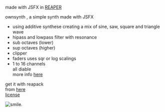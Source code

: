 
made with JSFX in [REAPER](https://reaper.fm/)  

ownsynth , a simple synth made with JSFX  
- using additive synthese creating a mix of sine, saw, square and triangle wave  
- hipass and lowpass filter with resonance   
- sub octaves (lower)    
- sup octaves (higher)  
- clipper  
- faders uses sqr or log scalings  
- 1 to 16 channels  
all diable  
more info [here](https://www.bobobo.de/reaper/JSFX/)  

get it with reapack  
from [here](https://bobobo-git.github.io/jsfx/reapack/index.xml)  
[license](LICENSE.html)  

![smile](https://www.bobobo.de/reaper/1kl.png "have fun").

